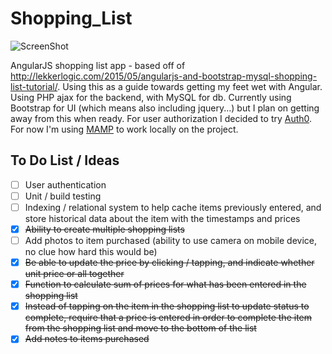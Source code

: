 # Shopping_List
![ScreenShot](https://raw.github.com/James328/Shopping_List/master/screenshot.png)

AngularJS shopping list app - based off of http://lekkerlogic.com/2015/05/angularjs-and-bootstrap-mysql-shopping-list-tutorial/. Using this as a guide towards getting my feet wet with Angular. Using PHP ajax for the backend, with MySQL for db. Currently using Bootstrap for UI (which means also including jquery...) but I plan on getting away from this when ready. For user authorization I decided to try [Auth0](https://auth0.com/). For now I'm using [MAMP](https://www.mamp.info/en/) to work locally on the project.

## To Do List / Ideas
- [ ] User authentication
- [ ] Unit / build testing
- [ ] Indexing / relational system to help cache items previously entered, and store historical data about the item with the timestamps and prices
- [X] ~~Ability to create multiple shopping lists~~
- [ ] Add photos to item purchased (ability to use camera on mobile device, no clue how hard this would be)
- [X] ~~Be able to update the price by clicking / tapping, and indicate whether unit price or all together~~
- [X] ~~Function to calculate sum of prices for what has been entered in the shopping list~~
- [X] ~~Instead of tapping on the item in the shopping list to update status to complete, require that a price is entered in order to complete the item from the shopping list and move to the bottom of the list~~
- [X] ~~Add notes to items purchased~~
